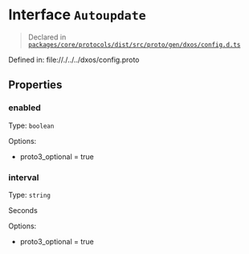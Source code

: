 # Interface `Autoupdate`
> Declared in [`packages/core/protocols/dist/src/proto/gen/dxos/config.d.ts`]()

Defined in:
   file://./../../dxos/config.proto
## Properties
### enabled 
Type: `boolean`

Options:
  - proto3_optional = true
### interval 
Type: `string`

Seconds

Options:
  - proto3_optional = true